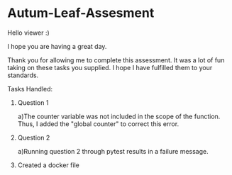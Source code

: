 # Autum-Leaf-Assesment

Hello viewer :)

I hope you are having a great day.

Thank you for allowing me to complete this assessment.
It was a lot of fun taking on these tasks you supplied.
I hope I have fulfilled them to your standards. 

Tasks Handled:
1)  Question 1

    a)The counter variable was not included in the scope of the function.
      Thus, I added the "global counter" to correct this error.

2) Question 2

    a)Running question 2 through pytest results in a failure message.
      
    

1)  Created a docker file 
